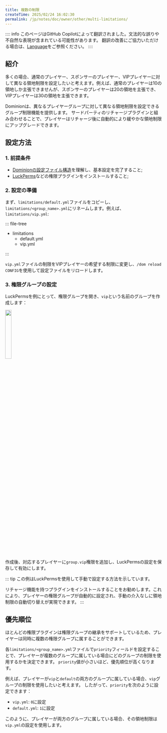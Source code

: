 ```yaml
---
title: 複数の制限
createTime: 2025/02/24 16:02:30
permalink: /jp/notes/doc/owner/other/multi-limitations/
---
```


:::: info
このページはGitHub Copilotによって翻訳されました。文法的な誤りや不自然な表現が含まれている可能性があります。
翻訳の改善にご協力いただける場合は、[Language](/jp/notes/doc/owner/config-ref/languages/)をご参照ください。
::::

## 紹介

多くの場合、通常のプレイヤー、スポンサーのプレイヤー、VIPプレイヤーに対して異なる領地制限を設定したいと考えます。例えば、通常のプレイヤーは10の領地しか主張できませんが、スポンサーのプレイヤーは20の領地を主張でき、VIPプレイヤーは30の領地を主張できます。

Dominionは、異なるプレイヤーグループに対して異なる領地制限を設定できるグループ制限機能を提供します。
サードパーティのリチャージプラグインと組み合わせることで、プレイヤーはリチャージ後に自動的により緩やかな領地制限にアップグレードできます。

## 設定方法

### 1. 前提条件

- [Dominionの設定ファイル構造](/jp/notes/doc/owner/config-ref/overview/)を理解し、基本設定を完了すること;
- [LuckPerms](https://luckperms.net/)などの権限プラグインをインストールすること;

### 2. 設定の準備

まず、`limitations/default.yml`ファイルをコピーし、`limitations/<group_name>.yml`にリネームします。例えば、
`limitations/vip.yml`:

::: file-tree

- limitations
    - default.yml
    - vip.yml

:::

`vip.yml`ファイルの制限をVIPプレイヤーの希望する制限に変更し、`/dom reload CONFIG`を使用して設定ファイルをリロードします。

### 3. 権限グループの設定

LuckPermsを例にとって、権限グループを開き、`vip`という名前のグループを作成します：

<img src="https://ssl.lunadeer.cn:14437/i/2024/08/20/66c46029af3ed.png" alt="" width="20%">

作成後、対応するプレイヤーに`group.vip`権限を追加し、LuckPermsの設定を保存して有効にします。

::: tip
この例はLuckPermsを使用して手動で設定する方法を示しています。

リチャージ機能を持つプラグインをインストールすることをお勧めします。これにより、プレイヤーの権限グループが自動的に設定され、手動の介入なしに領地制限の自動切り替えが実現できます。
:::

## 優先順位

ほとんどの権限プラグインは権限グループの継承をサポートしているため、プレイヤーは同時に複数の権限グループに属することができます。

各`limitations/<group_name>.yml`ファイルで`priority`フィールドを設定することで、プレイヤーが複数のグループに属している場合にどのグループの制限を使用するかを決定できます。
`priority`値が小さいほど、優先順位が高くなります。

例えば、プレイヤーが`vip`と`default`の両方のグループに属している場合、`vip`グループの制限を使用したいと考えます。
したがって、`priority`を次のように設定できます：

- `vip.yml`: `0`に設定
- `default.yml`: `1`に設定

このように、プレイヤーが両方のグループに属している場合、その領地制限は`vip.yml`の設定を使用します。
